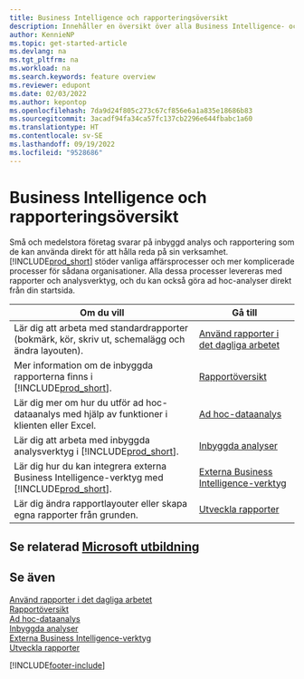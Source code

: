 ```yaml
---
title: Business Intelligence och rapporteringsöversikt
description: Innehåller en översikt över alla Business Intelligence- och rapporteringsfunktioner som stöds i Business Central-produkten.
author: KennieNP
ms.topic: get-started-article
ms.devlang: na
ms.tgt_pltfrm: na
ms.workload: na
ms.search.keywords: feature overview
ms.reviewer: edupont
ms.date: 02/03/2022
ms.author: kepontop
ms.openlocfilehash: 7da9d24f805c273c67cf856e6a1a835e18686b83
ms.sourcegitcommit: 3acadf94fa34ca57fc137cb2296e644fbabc1a60
ms.translationtype: HT
ms.contentlocale: sv-SE
ms.lasthandoff: 09/19/2022
ms.locfileid: "9528686"
---
```

# <a name="business-intelligence-and-reporting-overview"></a>Business Intelligence och rapporteringsöversikt

Små och medelstora företag svarar på inbyggd analys och rapportering som de kan använda direkt för att hålla reda på sin verksamhet. [!INCLUDE[prod_short](includes/prod_short.md)] stöder vanliga affärsprocesser och mer komplicerade processer för sådana organisationer. Alla dessa processer levereras med rapporter och analysverktyg, och du kan också göra ad hoc-analyser direkt från din startsida.  

| Om du vill | Gå till |
| --- | --- |
| Lär dig att arbeta med standardrapporter (bokmärk, kör, skriv ut, schemalägg och ändra layouten). | [Använd rapporter i det dagliga arbetet](reports-use-reports.md) |
| Mer information om de inbyggda rapporterna finns i [!INCLUDE[prod_short](includes/prod_short.md)]. |[Rapportöversikt](reports-available-reports.md)|
| Lär dig mer om hur du utför ad hoc-dataanalys med hjälp av funktioner i klienten eller Excel. | [Ad hoc-dataanalys](reports-adhoc-analysis.md) |
| Lär dig att arbeta med inbyggda analysverktyg i [!INCLUDE[prod_short](includes/prod_short.md)].| [Inbyggda analyser](reports-built-in-analytics.md) |
| Lär dig hur du kan integrera externa Business Intelligence-verktyg med [!INCLUDE[prod_short](includes/prod_short.md)].| [Externa Business Intelligence-verktyg](reports-external-analysis.md) |
|Lär dig ändra rapportlayouter eller skapa egna rapporter från grunden. |[Utveckla rapporter](reports-develop-reports.md)|

## <a name="see-related-microsoft-training"></a>Se relaterad [Microsoft utbildning](/training/paths/setup-reporting-dynamics-365-business-central/)

## <a name="see-also"></a>Se även

[Använd rapporter i det dagliga arbetet](reports-use-reports.md)  
[Rapportöversikt](reports-available-reports.md)  
[Ad hoc-dataanalys](reports-adhoc-analysis.md)  
[Inbyggda analyser](reports-built-in-analytics.md)  
[Externa Business Intelligence-verktyg](reports-external-analysis.md)  
[Utveckla rapporter](reports-develop-reports.md)  


[!INCLUDE[footer-include](includes/footer-banner.md)]
